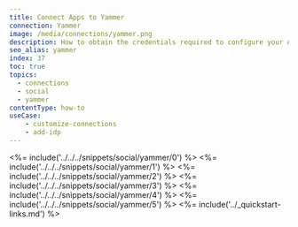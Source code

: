 ```yaml
---
title: Connect Apps to Yammer
connection: Yammer
image: /media/connections/yammer.png
description: How to obtain the credentials required to configure your Auth0 connection to Yammer.
seo_alias: yammer
index: 37
toc: true
topics:
  - connections
  - social
  - yammer
contentType: how-to
useCase:
    - customize-connections
    - add-idp
---
```

<%= include('../../../snippets/social/yammer/0') %> 
<%= include('../../../snippets/social/yammer/1') %> 
<%= include('../../../snippets/social/yammer/2') %> 
<%= include('../../../snippets/social/yammer/3') %> 
<%= include('../../../snippets/social/yammer/4') %> 
<%= include('../../../snippets/social/yammer/5') %> 
<%= include('../_quickstart-links.md') %>
